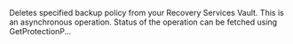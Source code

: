 Deletes specified backup policy from your Recovery Services Vault. This is an asynchronous operation. Status of the
operation can be fetched using GetProtectionP...
